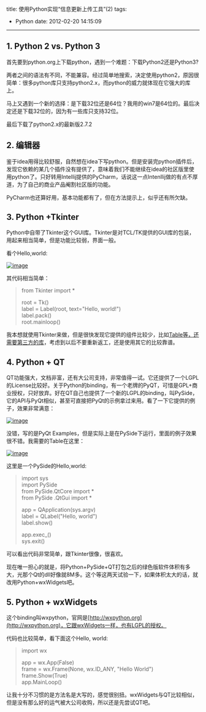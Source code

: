 title: 使用Python实现“信息更新上传工具”(2)
tags:
  - Python
date: 2012-02-20 14:15:09
---

## 1. Python 2 vs. Python 3

<p>首先要到python.org上下载python，遇到一个难题：下载Python2还是Python3? 

两者之间的语法有不同，不能兼容。经过简单地搜索，决定使用python2，原因很简单：很多python库只支持python2.x，而python的威力就体现在它强大的库上。

马上又遇到一个新的选择：是下载32位还是64位？我用的win7是64位的。最后决定还是下载32位的，因为有一些库只支持32位。

最后下载了python2.x的最新版2.7.2

</p>

## 2. 编辑器

鉴于idea用得比较舒服，自然想在idea下写python。但是安装完python插件后，发现它依赖的某几个插件没有提供了，意味着我们不能继续在idea的社区版里使用python了。只好转用Intellij提供的PyCharm，话说这一点Intenllij做的有点不厚道，为了自己的商业产品阉割社区版的功能。

PyCharm也还算好用，基本功能都有了，但在方法提示上，似乎还有所欠缺。

<div>

## 3. Python +Tkinter

</p></div>

Python中自带了Tkinter这个GUI库。Tkinter是对TCL/TK提供的GUI库的包装，用起来相当简单，但是功能比较弱，界面一般。

看个Hello,world:

[![image](http://freewind.me/wp-content/uploads/2012/02/image_thumb.png "image")](http://freewind.me/wp-content/uploads/2012/02/image.png)

其代码相当简单：

> from Tkinter import *
> 
> root = Tk()     
> label = Label(root, text="Hello, world!")      
> label.pack()      
> root.mainloop()

我本想就使用Tkinter来做，但是很快发现它提供的组件比较少，比如[Table等，还需要第三方的库](http://stackoverflow.com/questions/9348264/can-tkinter-created-an-application-with-tables)，考虑到以后不要重新返工，还是使用其它的比较靠谱。

<div>

## 4. Python + QT

</p></div>

QT功能强大，文档非富，还有大公司支持，非常值得一试。它还提供了一个LGPL的License比较好。关于Python的binding，有一个老牌的PyQT，可惜是GPL+商业授权，只好放弃。好在QT自己也提供了一个新的LGPL的binding，叫PySide，它的API与PyQt相似，甚至可直接把PyQt的示例拿过来用。看了一下它提供的例子，效果非常满意：

[![image](http://freewind.me/wp-content/uploads/2012/02/image_thumb1.png "image")](http://freewind.me/wp-content/uploads/2012/02/image1.png)

没错，写的是PyQt Examples，但是实际上是在PySide下运行，里面的例子效果很不错。我需要的Table在这里：

[![image](http://freewind.me/wp-content/uploads/2012/02/image_thumb2.png "image")](http://freewind.me/wp-content/uploads/2012/02/image2.png)

这里是一个PySide的Hello,world:

> import sys     
> import PySide      
> from PySide.QtCore import *      
> from PySide .QtGui import *
> 
> app = QApplication(sys.argv)     
> label = QLabel("Hello, world")      
> label.show()
> 
> app.exec_()     
> sys.exit()
> 
>  

可以看出代码非常简单，跟Tkinter很像，很喜欢。

现在唯一担心的就是，将Python+PySide+QT打包之后的绿色版软件体积有多大，光那个Qt的dll好像就8M多。这个等这两天试验一下，如果体积太大的话，就改用Python+wxWidgets吧。

## 5. Python + wxWidgets

这个binding叫wxpython，官网是[http://wxpython.org](http://wxpython.org)，它跟wxWidgets一样，也有LGPL的授权。

代码也比较简单，看下面这个Hello, world:

> import wx
> 
> app = wx.App(False)     
> frame = wx.Frame(None, wx.ID_ANY, "Hello World")      
> frame.Show(True)      
> app.MainLoop()

让我十分不习惯的是方法名是大写的，感觉很别扭。wxWidgets与QT比较相似，但是没有那么好的运气被大公司收购，所以还是先尝试QT吧。